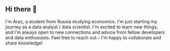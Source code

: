 ## Hi there 👋
I'm Araz, a student from Russia studying economics. I'm just starting my journey as a data analyst / data scientist. I'm excited to learn new things, and I'm always open to new connections and advice from fellow developers and data enthusiasts. Feel free to reach out – I'm happy to collaborate and share knowledge!

<!--
**Azimov2003/Azimov2003** is a ✨ _special_ ✨ repository because its `README.md` (this file) appears on your GitHub profile.
-->
